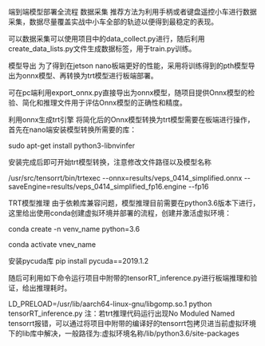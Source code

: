 端到端模型部署全流程
数据采集
推荐方法为利用手柄或者键盘遥控小车进行数据采集，数据尽量覆盖实战中小车全部的轨迹以便得到最稳定的表现。

可以数据采集可以使用项目中的data_collect.py进行，随后利用create_data_lists.py文件生成数据标签，用于train.py训练。

模型导出
为了得到在jetson nano板端更好的性能，采用将训练得到的pth模型导出为onnx模型、再转换为trt模型进行板端部署。

可在pc端利用export_onnx.py直接导出为onnx模型，随项目提供Onnx模型的检验、简化和推理文件用于评估Onnx模型的正确性和精度。

利用onnx生成trt引擎
将简化后的Onnx模型转换为trt模型需要在板端进行操作，首先在nano端安装模型转换所需要的库：

sudo apt-get install python3-libnvinfer

安装完成后即可开始trt模型转换，注意修改文件路径以及模型名称

/usr/src/tensorrt/bin/trtexec --onnx=results/veps_0414_simplified.onnx --saveEngine=results/veps_0414_simplified_fp16.engine --fp16

TRT模型推理
由于依赖库兼容问题，模型推理目前需要在python3.6版本下进行，这里给出使用conda创建虚拟环境并部署的流程，创建并激活虚拟环境：

conda create -n venv_name python=3.6

conda activate vnev_name

安装pycuda库
pip install pycuda==2019.1.2

随后可利用如下命令运行项目中附带的tensorRT_inference.py进行板端推理和验证，给出推理耗时。

LD_PRELOAD=/usr/lib/aarch64-linux-gnu/libgomp.so.1 python tensorRT_inference.py
注：若trt推理代码运行出现No Moduled Named tensorrt报错，可以通过将项目中附带的编译好的tensorrt包拷贝进当前虚拟环境下的lib库中解决，一般路径为:虚拟环境名称/lib/python3.6/site-packages
